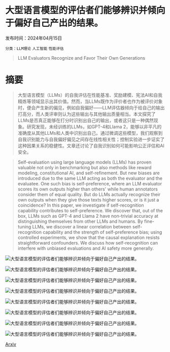 # 大型语言模型的评估者们能够辨识并倾向于偏好自己产出的结果。

发布时间：2024年04月15日

`分类：LLM理论` `人工智能` `性能评估`

> LLM Evaluators Recognize and Favor Their Own Generations

# 摘要

> 大型语言模型（LLMs）的自我评估在性能基准、奖励建模、宪法AI和自我精炼等领域显示出其价值。然而，当LLMs既作为评价者也作为被评价对象时，便会产生新的偏见，例如自我偏好——LLM评估器倾向于给自己的输出打高分，而人类评审则认为这些输出与其他输出质量相当。本文探究了LLMs是否真正能够在打分时识别出自己的输出，或者这只是一种偶然现象。研究发现，未经训练的LLMs，如GPT-4和Llama 2，能够以非平凡的准确度从其他LLMs和人类中识别出自己。通过微调这些模型，我们观察到自我识别能力与自我偏好偏见之间存在线性相关性；控制实验进一步证实了这种因果关系的稳健性。文章还讨论了自我识别如何可能影响公正评估和AI安全。

> Self-evaluation using large language models (LLMs) has proven valuable not only in benchmarking but also methods like reward modeling, constitutional AI, and self-refinement. But new biases are introduced due to the same LLM acting as both the evaluator and the evaluatee. One such bias is self-preference, where an LLM evaluator scores its own outputs higher than others' while human annotators consider them of equal quality. But do LLMs actually recognize their own outputs when they give those texts higher scores, or is it just a coincidence? In this paper, we investigate if self-recognition capability contributes to self-preference. We discover that, out of the box, LLMs such as GPT-4 and Llama 2 have non-trivial accuracy at distinguishing themselves from other LLMs and humans. By fine-tuning LLMs, we discover a linear correlation between self-recognition capability and the strength of self-preference bias; using controlled experiments, we show that the causal explanation resists straightforward confounders. We discuss how self-recognition can interfere with unbiased evaluations and AI safety more generally.

![大型语言模型的评估者们能够辨识并倾向于偏好自己产出的结果。](../../../paper_images/2404.13076/x1.png)

![大型语言模型的评估者们能够辨识并倾向于偏好自己产出的结果。](../../../paper_images/2404.13076/x2.png)

![大型语言模型的评估者们能够辨识并倾向于偏好自己产出的结果。](../../../paper_images/2404.13076/x3.png)

![大型语言模型的评估者们能够辨识并倾向于偏好自己产出的结果。](../../../paper_images/2404.13076/x4.png)

![大型语言模型的评估者们能够辨识并倾向于偏好自己产出的结果。](../../../paper_images/2404.13076/x5.png)

![大型语言模型的评估者们能够辨识并倾向于偏好自己产出的结果。](../../../paper_images/2404.13076/confidence_density_distribution.png)

![大型语言模型的评估者们能够辨识并倾向于偏好自己产出的结果。](../../../paper_images/2404.13076/x6.png)

![大型语言模型的评估者们能够辨识并倾向于偏好自己产出的结果。](../../../paper_images/2404.13076/x7.png)

[Arxiv](https://arxiv.org/abs/2404.13076)